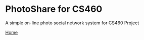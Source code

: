 # PhotoShare for CS460
A simple on-line photo social network system for CS460 Project

[Home](https://prathamshroff.github.io/PhotoShare-CS460/skeleton/hello.html)
